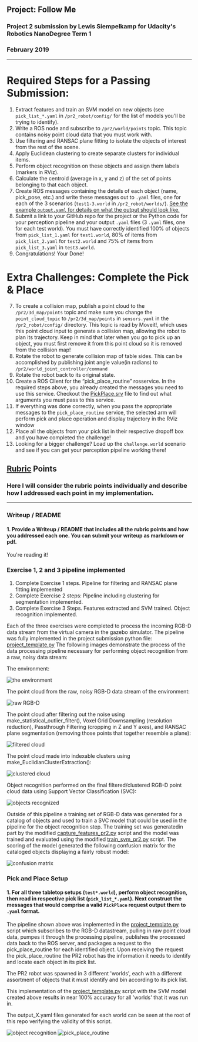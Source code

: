 ## Project: Follow Me
### Project 2 submission by Lewis Siempelkamp for Udacity's Robotics NanoDegree Term 1 
### February 2019

---
[//]: # (Image References)

[image1]: ./images/default_gzclient_camera(1)-2019-02-24T00_02_38.452216.jpg
[image2]: ./images/rviz_screenshot_2019_02_23-23_57_53.png
[image3]: ./images/rviz_screenshot_2019_02_23-23_58_34.png
[image4]: ./images/rviz_screenshot_2019_02_24-00_00_22.png
[image5]: ./images/rviz_screenshot_2019_02_24-00_00_44.png
[image6]: ./images/rviz_screenshot_2019_02_24-00_01_24.png
[image7]: ./images/rviz_screenshot_2019_02_24-00_03_37.png
[image8]: ./images/figure_2-2.png
[image9]: ./images/rviz_screenshot_2019_02_24-01_01_57.png

# Required Steps for a Passing Submission:
1. Extract features and train an SVM model on new objects (see `pick_list_*.yaml` in `/pr2_robot/config/` for the list of models you'll be trying to identify). 
2. Write a ROS node and subscribe to `/pr2/world/points` topic. This topic contains noisy point cloud data that you must work with.
3. Use filtering and RANSAC plane fitting to isolate the objects of interest from the rest of the scene.
4. Apply Euclidean clustering to create separate clusters for individual items.
5. Perform object recognition on these objects and assign them labels (markers in RViz).
6. Calculate the centroid (average in x, y and z) of the set of points belonging to that each object.
7. Create ROS messages containing the details of each object (name, pick_pose, etc.) and write these messages out to `.yaml` files, one for each of the 3 scenarios (`test1-3.world` in `/pr2_robot/worlds/`).  [See the example `output.yaml` for details on what the output should look like.](https://github.com/udacity/RoboND-Perception-Project/blob/master/pr2_robot/config/output.yaml)  
8. Submit a link to your GitHub repo for the project or the Python code for your perception pipeline and your output `.yaml` files (3 `.yaml` files, one for each test world).  You must have correctly identified 100% of objects from `pick_list_1.yaml` for `test1.world`, 80% of items from `pick_list_2.yaml` for `test2.world` and 75% of items from `pick_list_3.yaml` in `test3.world`.
9. Congratulations!  Your Done!

# Extra Challenges: Complete the Pick & Place
7. To create a collision map, publish a point cloud to the `/pr2/3d_map/points` topic and make sure you change the `point_cloud_topic` to `/pr2/3d_map/points` in `sensors.yaml` in the `/pr2_robot/config/` directory. This topic is read by Moveit!, which uses this point cloud input to generate a collision map, allowing the robot to plan its trajectory.  Keep in mind that later when you go to pick up an object, you must first remove it from this point cloud so it is removed from the collision map!
8. Rotate the robot to generate collision map of table sides. This can be accomplished by publishing joint angle value(in radians) to `/pr2/world_joint_controller/command`
9. Rotate the robot back to its original state.
10. Create a ROS Client for the “pick_place_routine” rosservice.  In the required steps above, you already created the messages you need to use this service. Checkout the [PickPlace.srv](https://github.com/udacity/RoboND-Perception-Project/tree/master/pr2_robot/srv) file to find out what arguments you must pass to this service.
11. If everything was done correctly, when you pass the appropriate messages to the `pick_place_routine` service, the selected arm will perform pick and place operation and display trajectory in the RViz window
12. Place all the objects from your pick list in their respective dropoff box and you have completed the challenge!
13. Looking for a bigger challenge?  Load up the `challenge.world` scenario and see if you can get your perception pipeline working there!

## [Rubric](https://review.udacity.com/#!/rubrics/1067/view) Points
### Here I will consider the rubric points individually and describe how I addressed each point in my implementation.  

---
### Writeup / README

#### 1. Provide a Writeup / README that includes all the rubric points and how you addressed each one.  You can submit your writeup as markdown or pdf.  

You're reading it!

### Exercise 1, 2 and 3 pipeline implemented
  1. Complete Exercise 1 steps. Pipeline for filtering and RANSAC plane fitting implemented
  2. Complete Exercise 2 steps: Pipeline including clustering for segmentation implemented.  
  3. Complete Exercise 3 Steps.  Features extracted and SVM trained.  Object recognition implemented.
  
  Each of the three exercises were completed to process the incoming RGB-D data stream from the virtual camera in the gazebo simulator.
  The pipeline was fully implemented in the project submission python file: [project_template.py](/pr2_robot/scripts/project_template.py)
  The following images demonstrate the process of the data processing pipeline necessary for performing object recognition from a raw, noisy data stream:
  
  The environment:
  
  ![the environment][image2]
  
  The point cloud from the raw, noisy RGB-D data stream of the environment:
  
  ![raw RGB-D][image3]
  
  The point cloud after filtering out the noise using make_statistical_outlier_filter(), Voxel Grid Downsampling (resolution reduction), Passthrough Filtering (cropping in Z and Y axes), and RANSAC plane segmentation (removing those points that together resemble a plane):
  
  ![filtered cloud][image4]
  
  The point cloud made into indexable clusters using make_EuclidianClusterExtraction():
  
  ![clustered cloud][image5]
  
  Object recognition performed on the final filtered/clustered RGB-D point cloud data using Support Vector Classification (SVC):
  
  ![objects recognized][image6]
  
  Outside of this pipeline a training set of RGB-D data was generated for a catalog of objects and used to train a SVC model that could be used in the pipeline for the object recognition step. The training set was generatedin part by the modified [capture_features_pr2.py](/capture_features_pr2) script and the model was trained and evaluated using the modified [train_svm_pr2.py](/train_svm_pr2.py) script. The scoring of the model generated the following confusion matrix for the cataloged objects displaying a fairly robust model:
  
  ![confusion matrix][image8]

### Pick and Place Setup

#### 1. For all three tabletop setups (`test*.world`), perform object recognition, then read in respective pick list (`pick_list_*.yaml`). Next construct the messages that would comprise a valid `PickPlace` request output them to `.yaml` format.

The pipeline shown above was implemented in the [project_template.py](/pr2_robot/scripts/project_template.py) script which subscribes to the RGB-D datastream, pulling in raw point cloud data, pumpes it through the processing pipeline, publishes the processed data back to the ROS server, and packages a request to the pick_place_routine for each identified object. Upon receiving the request the pick_place_routine the PR2 robot has the information it needs to identify and locate each object in its pick list.

The PR2 robot was spawned in 3 different 'worlds', each with a different assortment of objects that it must identify and bin according to its pick list.

This implementation of the [project_template.py](/pr2_robot/scripts/project_template.py) script with the SVM model created above results in near 100% accuracy for all 'worlds' that it was run in.

The output_X.yaml files generated for each world can be seen at the root of this repo verifying the validity of this script.

![object recognition][image7]
![pick_place_routine][image9]


